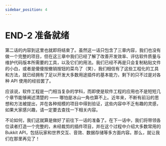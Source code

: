 ```yaml
---
sidebar_position: 4
---
```


# END-2 准备就绪

第二话的内容到这里也就即将结束了。虽然这一话只包含了三章内容，我们也没有做一个完整的项目，但在这三章中我们已经了解了改善开发效率、评估软件质量与维护代码版本所需要的工具，以及它们的用法。我们已经不再是只会复制粘贴文件的小白，或者是傻傻按撤销按钮的菜鸟了（笑），我们相信有了这些工程化的工具和方法，就已经拥有了足以开发大多数用途插件的基本能力，剩下的只不过是对各种 API 使用的经验罢了。

应该说，软件工程是一门相当复杂的学科，而即使是软件工程的应用也不是短短几个章节能够阐述清楚的 —— 哪怕是冰山一角也算不上。近年来，不断有前沿的思想和方法被提出，并在各种规模的项目中得到验证，这些内容中不乏有趣的灵感，如果大家感兴趣，请一定要去查找一下相关内容。

不论如何，我们这就算是做好了前往下一话的准备了。在下一话中，我们将带领各位读者打造一个完整的，未经裁剪的插件项目，并在这个过程中介绍大多数常用的 Bukkit API，包括玩家和世界交互、音效、数据存储等多方面内容。那么，就让我们在那里再见了！
